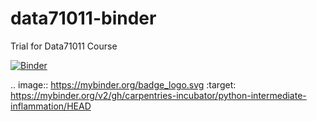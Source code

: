 # data71011-binder
Trial for Data71011 Course

[![Binder](https://mybinder.org/badge_logo.svg)](https://mybinder.org/v2/gh/carpentries-incubator/python-intermediate-inflammation/HEAD)

.. image:: https://mybinder.org/badge_logo.svg
 :target: https://mybinder.org/v2/gh/carpentries-incubator/python-intermediate-inflammation/HEAD
